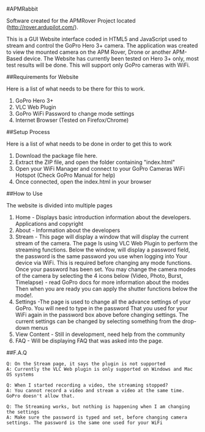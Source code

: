 #APMRabbit

Software created for the APMRover Project located (http://rover.ardupilot.com/). 

This is a GUI Website interface coded in HTML5 and JavaScript used to stream and control the GoPro Hero 3+ camera.
The application was created to view the mounted camera on the APM Rover, Drone or another APM-Based device. The
Website has currently been tested on Hero 3+ only, most test results will be done. This will support only
GoPro cameras with WiFi.

##Requirements for Website

Here is a list of what needs to be there for this to work.

1. GoPro Hero 3+
2. VLC Web Plugin
3. GoPro WiFi Password to change mode settings
4. Internet Browser (Tested on Firefox/Chrome)


##Setup Process

Here is a list of what needs to be done in order to get this to work

1. Download the package file here.
2. Extract the ZIP file, and open the folder containing "index.html"
3. Open your WiFi Manager and connect to your GoPro Cameras WiFi Hotspot (Check GoPro Manual for help)
4. Once connected, open the index.html in your browser

##How to Use

The website is divided into multiple pages
1. Home - Displays basic introduction information about the developers. Applications and copyright
2. About - Information about the developers
3. Stream - This page will display a window that will display the current stream of the camera. The page
        Is using VLC Web Plugin to perform the streaming functions.
        Below the window, will display a password field, the password is the same password you use when logging into
        Your device via WiFi. This is required before changing any mode functions.
        Once your password has been set. You may change the camera modes of the camera by selecting the 4 icons below
        (Video, Photo, Burst, Timelapse) - read GoPro docs for more information about the modes
        Then when you are ready you can apply the shutter functions below the mode!.
4. Settings -The page is used to change all the advance settings of your GoPro. You will need to type in the password
        That you used for your WiFi again in the password box above before changing settings. 
        The current settings can be changed by selecting something from the drop-down menus
5. View Content - Still in development, need help from the community
6. FAQ - Will be displaying FAQ that was asked into the page. 

##F.A.Q
    
    Q: On the Stream page, it says the plugin is not supported
    A: Currently the VLC Web plugin is only supported on Windows and Mac OS systems

    Q: When I started recording a video, the streaming stopped?
    A: You cannot record a video and stream a video at the same time. GoPro doesn't allow that.

    Q: The Streaming works, but nothing is happening when I am changing the settings
    A: Make sure the password is typed and set, before changing camera settings. The password is the same one used for your WiFi






